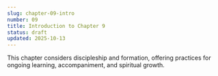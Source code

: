 ```yaml
---
slug: chapter-09-intro
number: 09
title: Introduction to Chapter 9
status: draft
updated: 2025-10-13
---
```


This chapter considers discipleship and formation, offering practices for ongoing learning, accompaniment, and spiritual growth.
